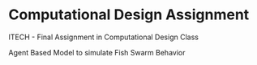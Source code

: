 # Computational Design Assignment
 ITECH - Final Assignment in Computational Design Class

Agent Based Model to simulate Fish Swarm Behavior